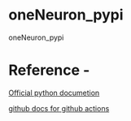 # oneNeuron_pypi
oneNeuron_pypi

# Reference -
[Official python documetion](https://packaging.python.org/tutorials/packaging-projects/)

[github docs for github actions](https://docs.github.com/en/actions/automating-builds-and-tests/building-and-testing-python#publishing-to-package-registries)